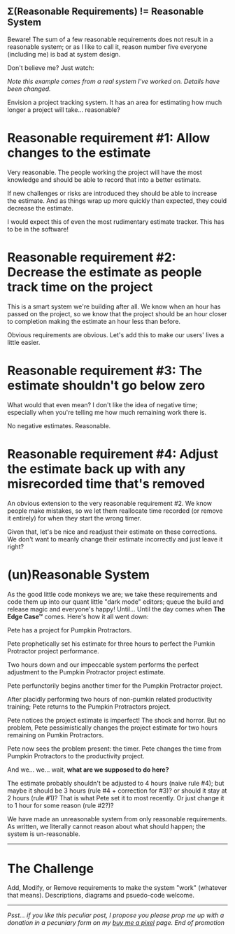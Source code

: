 ## Σ(Reasonable Requirements) != Reasonable System

Beware! The sum of a few reasonable requirements does not result in a reasonable system; or as I like to call it, reason number five everyone (including me) is bad at system design.

Don't believe me? Just watch:

_Note this example comes from a real system I've worked on. Details have been changed._

Envision a project tracking system. It has an area for estimating how much longer a project will take... reasonable?

# Reasonable requirement #1: Allow changes to the estimate

Very reasonable. The people working the project will have the most knowledge and should be able to record that into a better estimate.

If new challenges or risks are introduced they should be able to increase the estimate. And as things wrap up more quickly than expected, they could decrease the estimate.

I would expect this of even the most rudimentary estimate tracker. This has to be in the software!

# Reasonable requirement #2: Decrease the estimate as people track time on the project

This is a smart system we're building after all. We know when an hour has passed on the project, so we know that the project should be an hour closer to completion making the estimate an hour less than before.

Obvious requirements are obvious. Let's add this to make our users' lives a little easier.

# Reasonable requirement #3: The estimate shouldn't go below zero

What would that even mean? I don't like the idea of negative time; especially when you're telling me how much remaining work there is.

No negative estimates. Reasonable.

# Reasonable requirement #4: Adjust the estimate back up with any misrecorded time that's removed

An obvious extension to the very reasonable requirement #2. We know people make mistakes, so we let them reallocate time recorded (or remove it entirely) for when they start the wrong timer.

Given that, let's be nice and readjust their estimate on these corrections. We don't want to meanly change their estimate incorrectly and just leave it right?

# (un)Reasonable System

As the good little code monkeys we are; we take these requirements and code them up into our quant little "dark mode" editors; queue the build and release magic and everyone's happy! Until... Until the day comes when **The Edge Case™** comes. Here's how it all went down:

Pete has a project for Pumpkin Protractors.

Pete prophetically set his estimate for three hours to perfect the Pumkin Protractor project performance.

Two hours down and our impeccable system performs the perfect adjustment to the Pumpkin Protractor project estimate.

Pete perfunctorily begins another timer for the Pumpkin Protractor project.

After placidly performing two hours of non-pumkin related productivity training; Pete returns to the Pumpkin Protractors project.

Pete notices the project estimate is imperfect! The shock and horror. But no problem, Pete pessimistically changes the project estimate for two hours remaining on Pumkin Protractors.

Pete now sees the problem present: the timer. Pete changes the time from Pumpkin Protractors to the productivity project. 

And we... we... wait, **what are we supposed to do here?**

The estimate probably shouldn't be adjusted to 4 hours (naive rule #4); but maybe it should be 3 hours (rule #4 + correction for #3)? or should it stay at 2 hours (rule #1)? That is what Pete set it to most recently. Or just change it to 1 hour for some reason (rule #2?)?

We have made an unreasonable system from only reasonable requirements. As written, we literally cannot reason about what should happen; the system is un-reasonable.

---

# The Challenge

Add, Modify, or Remove requirements to make the system "work" (whatever that means). Descriptions, diagrams and psuedo-code welcome.

---

_Psst... if you like this peculiar post, I propose you please prop me up with a donation in a pecuniary form on my [buy me a pixel](https://www.buymeacoffee.com/kallmanation) page. End of promotion_
